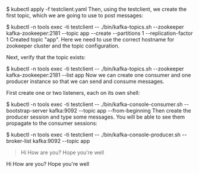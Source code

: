$ kubectl apply -f testclient.yaml
Then, using the testclient, we create the first topic, which we are going to use to post messages:

$ kubectl -n tools exec -ti testclient -- ./bin/kafka-topics.sh --zookeeper kafka-zookeeper:2181 --topic app --create --partitions 1 --replication-factor 1
Created topic "app".
Here we need to use the correct hostname for zookeeper cluster and the topic configuration.

Next, verify that the topic exists:

$ kubectl -n tools exec -ti testclient -- ./bin/kafka-topics.sh --zookeeper kafka-zookeeper:2181 --list
app
Now we can create one consumer and one producer instance so that we can send and consume messages.

First create one or two listeners, each on its own shell:

$ kubectl -n tools exec -ti testclient -- ./bin/kafka-console-consumer.sh --bootstrap-server kafka:9092 --topic app --from-beginning
Then create the producer session and type some messages. You will be able to see them propagate to the consumer sessions:

$ kubectl -n tools exec -ti testclient -- ./bin/kafka-console-producer.sh --broker-list kafka:9092 --topic app
>Hi
>How are you?
>Hope you're well
>
Hi
How are you?
Hope you're well

